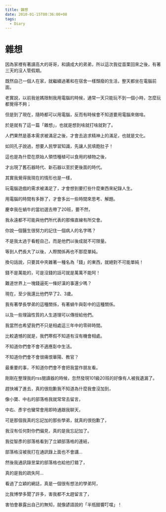 ```yaml
---
title: 雜想
date: 2010-01-15T00:36:00+08
tags:
  - Diary
---
```

# 雜想

因為家裡有著讀高大的哥哥，和讀成大的弟弟，所以這次我從苗栗回來之後，有著三天的沒人管假期。

既然自己一個人在家，就繼續過著和在宿舍一樣頹廢的生活，整天都坐在電腦前面。

老實說，以前我爸媽限制我用電腦的時候，通常一天只能玩不到一個小時，怎麼玩都覺得不夠；

但是到了現在，隨時都可以用電腦，反而有時候會不知道要用電腦來做啥。

於是就有了這一篇「雜想」，也就是想到啥就打啥就對了。

人們果然是基本需求被滿足之後，才會去追求精神上的滿足，也就是文化。

如同孔子說過，想要人民學習知識，先讓人民填飽肚子！

這也是為什麼在原始人領悟種植可以食用的植物之後，

才出現了舊石器時代、新石器以至於更後面的時代。

其實我覺得我現在的情形也是一樣，

玩電腦遊戲的需求被滿足了，才會想到要打些什麼東西來紀錄人生。

用電腦的時間有多餘了，才會多出一些時間來思考、解題。

慶幸我在蝸牛的當初選去帶了20班，要不然，

我永遠都不可能與他們所代表的那條直線有所交會。

你說一個醫生很努力的記住一個病人的名字嗎？

不是我太過于看輕自己，而是他們以後成就不可限量。

等到人們長大了以後，人際關係再也不那麼單純。

換句話說，只要其中夾雜著一種名為「錢」的東西，就絕對不可能單純！

錢不是萬能的，可是沒錢的話可就是萬萬不能阿！

難道世界上一塊錢逼死一條好漢的事還少嗎？

現在，至少我還比他們早了2、3歲。

我有著學長學弟的這種關係，有著蝸牛與彰中的這種關係。

以及一些理論性質的人生道理可以傳授給他們。

我當然也希望我們不只是相處這三年中的零碎時間。

比較遺憾的就是，我們寒假不知道有沒有機會相處。

不知道你們會不會不適應彰中生活。

不知道你們會不會很痛恨華陽、教官？

最重要的事，不知道你們會不會把我當作朋友看。

剛剛在整理我的rss閱讀器的時候，忽然發現101級20班的好像有人被我遺漏了。

趕快補了進去，真的很抱歉我不知道為什麼我會沒加到，

像小寶、中右的部落格我就常常去留言，

中右、彥宇也蠻常會用即時通跟我聊天，

可是那個我真的忘記加的那些學弟，就真的很抱歉了，

我沒有任何對你們偏見，真的是我忘記加了。

我從智彥的部落格看到了立穎部落格的連結，

部落格沒被我打在通訊錄上面也不會講…

然後我通訊錄昱棠的部落格也給他打錯了，

真的是我的疏失阿…

看過了立穎的網誌，真是一個很有想法的學弟阿，

比我博學多聞了許多，害我都不太趕留言了，

害怕會暴露出自己的無知，就像諺語說的「半瓶醋響叮噹」！
